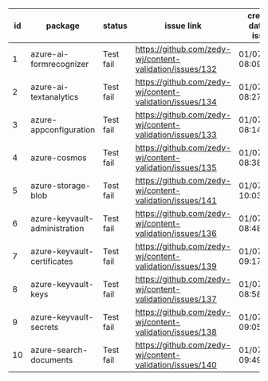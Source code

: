 
| id | package | status | issue link | created date of issue | update date of issue | run date of pipeline |
|----|---------|--------|------------|-----------------------|----------------------| ---------------------|
| 1 | azure-ai-formrecognizer | Test fail | https://github.com/zedy-wj/content-validation/issues/132 | 01/07/2025 08:09:10 | 01/13/2025 09:04:19 | 1/13/2025 9:32:47 AM |
| 2 | azure-ai-textanalytics | Test fail | https://github.com/zedy-wj/content-validation/issues/134 | 01/07/2025 08:27:52 | 01/13/2025 08:59:48 | 1/13/2025 9:32:47 AM |
| 3 | azure-appconfiguration | Test fail | https://github.com/zedy-wj/content-validation/issues/133 | 01/07/2025 08:14:34 | 01/13/2025 08:55:36 | 1/13/2025 9:32:47 AM |
| 4 | azure-cosmos | Test fail | https://github.com/zedy-wj/content-validation/issues/135 | 01/07/2025 08:38:35 | 01/13/2025 09:07:47 | 1/13/2025 9:32:47 AM |
| 5 | azure-storage-blob | Test fail | https://github.com/zedy-wj/content-validation/issues/141 | 01/07/2025 10:03:07 | 01/13/2025 09:20:47 | 1/13/2025 9:32:47 AM |
| 6 | azure-keyvault-administration | Test fail | https://github.com/zedy-wj/content-validation/issues/136 | 01/07/2025 08:48:04 | 01/07/2025 08:48:04 | 1/13/2025 9:32:47 AM |
| 7 | azure-keyvault-certificates | Test fail | https://github.com/zedy-wj/content-validation/issues/139 | 01/07/2025 09:17:44 | 01/13/2025 09:10:54 | 1/13/2025 9:32:47 AM |
| 8 | azure-keyvault-keys | Test fail | https://github.com/zedy-wj/content-validation/issues/137 | 01/07/2025 08:58:04 | 01/13/2025 09:16:49 | 1/13/2025 9:32:47 AM |
| 9 | azure-keyvault-secrets | Test fail | https://github.com/zedy-wj/content-validation/issues/138 | 01/07/2025 09:05:36 | 01/13/2025 09:31:50 | 1/13/2025 9:32:47 AM |
| 10 | azure-search-documents | Test fail | https://github.com/zedy-wj/content-validation/issues/140 | 01/07/2025 09:49:34 | 01/13/2025 09:29:22 | 1/13/2025 9:32:47 AM |